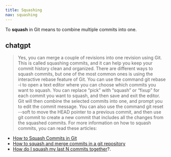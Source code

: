 ```yaml
---
title: Squashing
nav: squashing
---
```


To **squash** in Git means to combine multiple commits into one.

## chatgpt


> Yes, you can merge a couple of revisions into one revision using Git. This is called squashing commits, and it can help you keep your commit history clean and organized. There are different ways to squash commits, but one of the most common ones is using the interactive rebase feature of Git. You can use the command git rebase -i <after-this-commit> to open a text editor where you can choose which commits you want to squash. You can replace “pick” with “squash” or “fixup” for each commit you want to squash, and then save and exit the editor. Git will then combine the selected commits into one, and prompt you to edit the commit message. You can also use the command git reset --soft <after-this-commit> to move the HEAD pointer to a previous commit, and then use git commit to create a new commit that includes all the changes from the squashed commits. For more information on how to squash commits, you can read these articles:
* [How to Squash Commits in Git](https://www.git-tower.com/learn/git/faq/git-squash/)
* [How to squash and merge commits in a git repository](https://levelup.gitconnected.com/how-to-squash-and-merge-commits-in-a-git-repository-f1ceed0479c7)
* [How do I squash my last N commits together](https://stackoverflow.com/questions/5189560/how-do-i-squash-my-last-n-commits-together)?.

